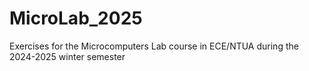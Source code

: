 # MicroLab_2025
Exercises for the Microcomputers Lab course in ECE/NTUA during the 2024-2025 winter semester
